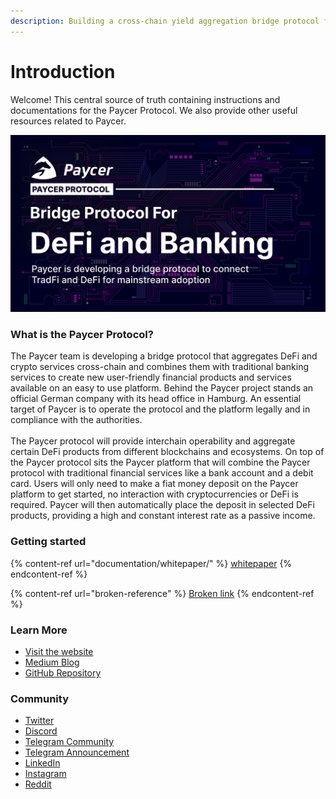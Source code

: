 ```yaml
---
description: Building a cross-chain yield aggregation bridge protocol for DeFi and banking
---
```


# Introduction

Welcome! This central source of truth containing instructions and documentations for the Paycer Protocol. We also provide other useful resources related to Paycer.

![](<.gitbook/assets/paycer whitepaper intro.png>)

### What is the Paycer Protocol?

The Paycer team is developing a bridge protocol that aggregates DeFi and crypto services cross-chain and combines them with traditional banking services to create new user-friendly financial products and services available on an easy to use platform. Behind the Paycer project stands an official German company with its head office in Hamburg. An essential target of Paycer is to operate the protocol and the platform legally and in compliance with the authorities.\
\
The Paycer protocol will provide interchain operability and aggregate certain DeFi products from different blockchains and ecosystems. On top of the Paycer protocol sits the Paycer platform that will combine the Paycer protocol with traditional financial services like a bank account and a debit card. Users will only need to make a fiat money deposit on the Paycer platform to get started, no interaction with cryptocurrencies or DeFi is required. Paycer will then automatically place the deposit in selected DeFi products, providing a high and constant interest rate as a passive income.



### Getting started

{% content-ref url="documentation/whitepaper/" %}
[whitepaper](documentation/whitepaper/)
{% endcontent-ref %}

{% content-ref url="broken-reference" %}
[Broken link](broken-reference)
{% endcontent-ref %}



### Learn More

* [Visit the website](https://www.paycer.io)
* [Medium Blog](https://paycerprotocol.medium.com)
* [GitHub Repository](https://github.com/paycer-protocol)



### Community

* [Twitter](https://twitter.com/paycerprotocol)
* [Discord](https://discord.gg/eEX7Utqj)
* [Telegram Community](https://t.me/paycerprotocol)
* [Telegram Announcement](https://t.me/paycerprotocolanno)
* [LinkedIn](https://www.linkedin.com/company/paycer/)
* [Instagram](https://www.instagram.com/paycer\_protocol/)
* [Reddit](https://www.reddit.com/user/Paycer-Protocol/)
